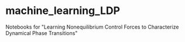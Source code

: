 # machine_learning_LDP
Notebooks for "Learning Nonequilibrium Control Forces to Characterize Dynamical Phase Transitions"
